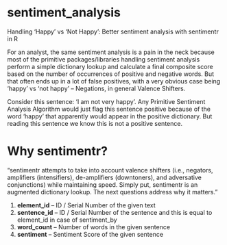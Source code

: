 # sentiment_analysis
Handling ‘Happy’ vs ‘Not Happy’: Better sentiment analysis with sentimentr in R

For an analyst, the same sentiment analysis is a pain in the neck because most of the primitive packages/libraries handling sentiment analysis perform a simple dictionary lookup and calculate a final composite score based on the number of occurrences of positive and negative words. But that often ends up in a lot of false positives, with a very obvious case being ‘happy’ vs ‘not happy’ – Negations, in general Valence Shifters.

Consider this sentence: ‘I am not very happy’. Any Primitive Sentiment Analysis Algorithm would just flag this sentence positive because of the word ‘happy’ that apparently would appear in the positive dictionary. But reading this sentence we know this is not a positive sentence.

# Why sentimentr?

“sentimentr attempts to take into account valence shifters (i.e., negators, amplifiers (intensifiers), de-amplifiers (downtoners), and adversative conjunctions) while maintaining speed. Simply put, sentimentr is an augmented dictionary lookup. The next questions address why it matters.”

  1. **element_id**  – ID / Serial Number of the given text
  2. **sentence_id** – ID / Serial Number of the sentence and this is equal to element_id in case of sentiment_by
  3. **word_count**  – Number of words in the given sentence
  4. **sentiment**   – Sentiment Score of the given sentence

